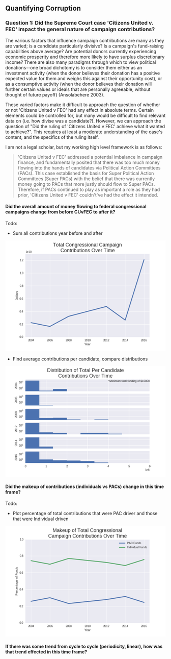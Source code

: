 ## Quantifying Corruption
### Question 1: Did the Supreme Court case 'Citizens United v. FEC' impact the general nature of campaign contributions?  
The various factors that influence campaign contributions are many as they are varied; is a candidate particularly divisive? Is a campaign's fund-raising capabilities above average? Are potential donors currently experiencing economic prosperity and therefore more likely to have surplus discretionary income? There are also many paradigms through which to view political donations--one broad dichotomy is to consider them either as an investment activity (when the donor believes their donation has a positive expected value for them and weighs this against their opportunity cost), or as a consumptive activity (when the donor believes their donation will further certain values or ideals that are personally agreeable, without thought of future payoff) (Ansolabehere 2003).  

These varied factors make it difficult to approach the question of whether or not 'Citizens United v FEC' had any effect in absolute terms. Certain elements could be controlled for, but many would be difficult to find relevant data on (i.e. how divise was a candidate?). However, we can approach the question of "Did the ruling of 'Citizens United v FEC' achieve what it wanted to achieve?". This requires at least a moderate understanding of the case's content, and the specifics of the ruling itself.  

I am not a legal scholar, but my working high level framework is as follows:
> 'Citizens United v FEC' addressed a potential imbalance in campaign finance, and fundamentally posited that there was too much money flowing into the hands of candidates via Political Action Committees (PACs). This case established the basis for Super Political Action Committees (Super PACs) with the belief that there was currently money going to PACs that more justly should flow to Super PACs. Therefore, if PACs continued to play as important a role as they had prior, 'Citizens United v FEC' couldn't've had the effect it intended.

#### Did the overall amount of money flowing to federal congressional campaigns change from before CUvFEC to after it?  
Todo:  
+ Sum all contributions year before and after  

![Total Congressional Campaign Contributions Over Time](q1/q1-TotalContributions.png)
+ Find average contributions per candidate, compare distributions  

![Total Congressional Campaign Contributions Over Time](q1/q1-DistributionOfCandidateTotals.png)
#### Did the makeup of contributions (individuals vs PACs) change in this time frame?  
Todo:
+ Plot percentage of total contributions that were PAC driver and those that were Individual driven  

![Makeup of Total Congressional Campaign Contributions Over Time](q1/q1-MakeupOfTotalContributions.png)
#### If there was some trend from cycle to cycle (periodicity, linear), how was that trend effected in this time frame?
